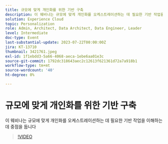 ```yaml
---
title: 규모에 맞게 개인화를 위한 기반 구축
description: 이 웨비나는 규모에 맞게 개인화를 오케스트레이션하는 데 필요한 기반 작업을 이해하는 데 중점을 둡니다
solution: Experience Cloud
topic: Personalization
role: Admin, Architect, Data Architect, Data Engineer, Leader
level: Intermediate
doc-type: Event
last-substantial-update: 2023-07-22T00:00:00Z
jira: KT-13710
thumbnail: 3421761.jpeg
exl-id: 1f1ebdd3-5a66-4068-aeca-1ebe6aa01e3c
source-git-commit: 1792dc318643aec2c12613f621361d72a7a918b1
workflow-type: tm+mt
source-wordcount: '40'
ht-degree: 0%

---
```


# 규모에 맞게 개인화를 위한 기반 구축

이 웨비나는 규모에 맞게 개인화를 오케스트레이션하는 데 필요한 기반 작업을 이해하는 데 중점을 둡니다

>[!VIDEO](https://video.tv.adobe.com/v/3421761/?learn=on)
